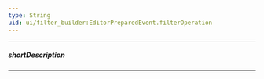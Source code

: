 ```yaml
---
type: String
uid: ui/filter_builder:EditorPreparedEvent.filterOperation
---
```

---
##### shortDescription
<!-- Description goes here -->

---
<!-- Description goes here -->